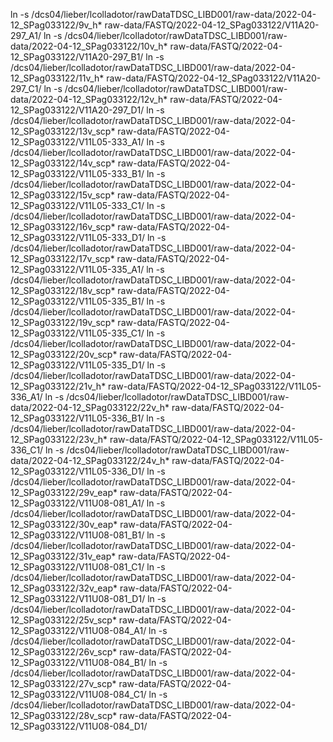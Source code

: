 ln -s /dcs04/lieber/lcolladotor/rawDataTDSC_LIBD001/raw-data/2022-04-12_SPag033122/9v_h* raw-data/FASTQ/2022-04-12_SPag033122/V11A20-297_A1/
ln -s /dcs04/lieber/lcolladotor/rawDataTDSC_LIBD001/raw-data/2022-04-12_SPag033122/10v_h* raw-data/FASTQ/2022-04-12_SPag033122/V11A20-297_B1/
ln -s /dcs04/lieber/lcolladotor/rawDataTDSC_LIBD001/raw-data/2022-04-12_SPag033122/11v_h* raw-data/FASTQ/2022-04-12_SPag033122/V11A20-297_C1/
ln -s /dcs04/lieber/lcolladotor/rawDataTDSC_LIBD001/raw-data/2022-04-12_SPag033122/12v_h* raw-data/FASTQ/2022-04-12_SPag033122/V11A20-297_D1/
ln -s /dcs04/lieber/lcolladotor/rawDataTDSC_LIBD001/raw-data/2022-04-12_SPag033122/13v_scp* raw-data/FASTQ/2022-04-12_SPag033122/V11L05-333_A1/
ln -s /dcs04/lieber/lcolladotor/rawDataTDSC_LIBD001/raw-data/2022-04-12_SPag033122/14v_scp* raw-data/FASTQ/2022-04-12_SPag033122/V11L05-333_B1/
ln -s /dcs04/lieber/lcolladotor/rawDataTDSC_LIBD001/raw-data/2022-04-12_SPag033122/15v_scp* raw-data/FASTQ/2022-04-12_SPag033122/V11L05-333_C1/
ln -s /dcs04/lieber/lcolladotor/rawDataTDSC_LIBD001/raw-data/2022-04-12_SPag033122/16v_scp* raw-data/FASTQ/2022-04-12_SPag033122/V11L05-333_D1/
ln -s /dcs04/lieber/lcolladotor/rawDataTDSC_LIBD001/raw-data/2022-04-12_SPag033122/17v_scp* raw-data/FASTQ/2022-04-12_SPag033122/V11L05-335_A1/
ln -s /dcs04/lieber/lcolladotor/rawDataTDSC_LIBD001/raw-data/2022-04-12_SPag033122/18v_scp* raw-data/FASTQ/2022-04-12_SPag033122/V11L05-335_B1/
ln -s /dcs04/lieber/lcolladotor/rawDataTDSC_LIBD001/raw-data/2022-04-12_SPag033122/19v_scp* raw-data/FASTQ/2022-04-12_SPag033122/V11L05-335_C1/
ln -s /dcs04/lieber/lcolladotor/rawDataTDSC_LIBD001/raw-data/2022-04-12_SPag033122/20v_scp* raw-data/FASTQ/2022-04-12_SPag033122/V11L05-335_D1/
ln -s /dcs04/lieber/lcolladotor/rawDataTDSC_LIBD001/raw-data/2022-04-12_SPag033122/21v_h* raw-data/FASTQ/2022-04-12_SPag033122/V11L05-336_A1/
ln -s /dcs04/lieber/lcolladotor/rawDataTDSC_LIBD001/raw-data/2022-04-12_SPag033122/22v_h* raw-data/FASTQ/2022-04-12_SPag033122/V11L05-336_B1/
ln -s /dcs04/lieber/lcolladotor/rawDataTDSC_LIBD001/raw-data/2022-04-12_SPag033122/23v_h* raw-data/FASTQ/2022-04-12_SPag033122/V11L05-336_C1/
ln -s /dcs04/lieber/lcolladotor/rawDataTDSC_LIBD001/raw-data/2022-04-12_SPag033122/24v_h* raw-data/FASTQ/2022-04-12_SPag033122/V11L05-336_D1/
ln -s /dcs04/lieber/lcolladotor/rawDataTDSC_LIBD001/raw-data/2022-04-12_SPag033122/29v_eap* raw-data/FASTQ/2022-04-12_SPag033122/V11U08-081_A1/
ln -s /dcs04/lieber/lcolladotor/rawDataTDSC_LIBD001/raw-data/2022-04-12_SPag033122/30v_eap* raw-data/FASTQ/2022-04-12_SPag033122/V11U08-081_B1/
ln -s /dcs04/lieber/lcolladotor/rawDataTDSC_LIBD001/raw-data/2022-04-12_SPag033122/31v_eap* raw-data/FASTQ/2022-04-12_SPag033122/V11U08-081_C1/
ln -s /dcs04/lieber/lcolladotor/rawDataTDSC_LIBD001/raw-data/2022-04-12_SPag033122/32v_eap* raw-data/FASTQ/2022-04-12_SPag033122/V11U08-081_D1/
ln -s /dcs04/lieber/lcolladotor/rawDataTDSC_LIBD001/raw-data/2022-04-12_SPag033122/25v_scp* raw-data/FASTQ/2022-04-12_SPag033122/V11U08-084_A1/
ln -s /dcs04/lieber/lcolladotor/rawDataTDSC_LIBD001/raw-data/2022-04-12_SPag033122/26v_scp* raw-data/FASTQ/2022-04-12_SPag033122/V11U08-084_B1/
ln -s /dcs04/lieber/lcolladotor/rawDataTDSC_LIBD001/raw-data/2022-04-12_SPag033122/27v_scp* raw-data/FASTQ/2022-04-12_SPag033122/V11U08-084_C1/
ln -s /dcs04/lieber/lcolladotor/rawDataTDSC_LIBD001/raw-data/2022-04-12_SPag033122/28v_scp* raw-data/FASTQ/2022-04-12_SPag033122/V11U08-084_D1/
